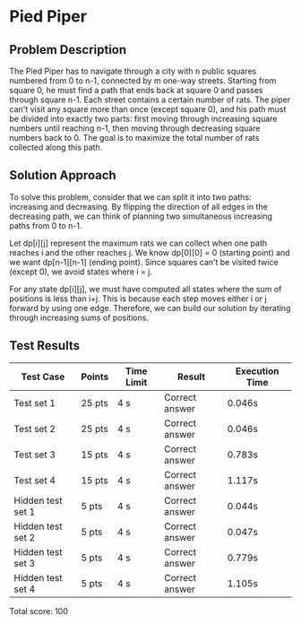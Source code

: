 # Pied Piper
## Problem Description
The Pied Piper has to navigate through a city with n public squares numbered from 0 to n-1, connected by m one-way streets. Starting from square 0, he must find a path that ends back at square 0 and passes through square n-1. Each street contains a certain number of rats. The piper can't visit any square more than once (except square 0), and his path must be divided into exactly two parts: first moving through increasing square numbers until reaching n-1, then moving through decreasing square numbers back to 0. The goal is to maximize the total number of rats collected along this path.

## Solution Approach
To solve this problem, consider that we can split it into two paths: increasing and decreasing. By flipping the direction of all edges in the decreasing path, we can think of planning two simultaneous increasing paths from 0 to n-1.

Let dp[i][j] represent the maximum rats we can collect when one path reaches i and the other reaches j. We know dp[0][0] = 0 (starting point) and we want dp[n-1][n-1] (ending point). Since squares can't be visited twice (except 0), we avoid states where i = j.

For any state dp[i][j], we must have computed all states where the sum of positions is less than i+j. This is because each step moves either i or j forward by using one edge. Therefore, we can build our solution by iterating through increasing sums of positions.

## Test Results



| Test Case          | Points | Time Limit | Result          | Execution Time |
|-------------------|--------|------------|-----------------|----------------|
| Test set 1        | 25 pts | 4 s       | Correct answer  | 0.046s        |
| Test set 2        | 25 pts | 4 s       | Correct answer  | 0.046s        |
| Test set 3        | 15 pts | 4 s       | Correct answer  | 0.783s        |
| Test set 4        | 15 pts | 4 s       | Correct answer  | 1.117s        |
| Hidden test set 1 | 5 pts  | 4 s       | Correct answer  | 0.044s        |
| Hidden test set 2 | 5 pts  | 4 s       | Correct answer  | 0.047s        |
| Hidden test set 3 | 5 pts  | 4 s       | Correct answer  | 0.779s        |
| Hidden test set 4 | 5 pts  | 4 s       | Correct answer  | 1.105s        |

Total score: 100

